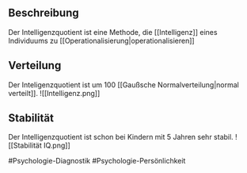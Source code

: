 ## Beschreibung
Der Intelligenzquotient ist eine Methode, die [[Intelligenz]] eines Individuums zu [[Operationalisierung|operationalisieren]]

## Verteilung
Der Inteligenzquotient ist um 100 [[Gaußsche Normalverteilung|normal verteilt]].
![[Intelligenz.png]]

## Stabilität
Der Intelligenzquotient ist schon bei Kindern mit 5 Jahren sehr stabil.
![[Stabilität IQ.png]]

#Psychologie-Diagnostik 
#Psychologie-Persönlichkeit 